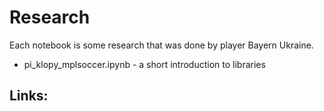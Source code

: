 # Research

Each notebook is some research that was done by player Bayern Ukraine.

- pi_klopy_mplsoccer.ipynb - a short introduction to libraries 


## Links: